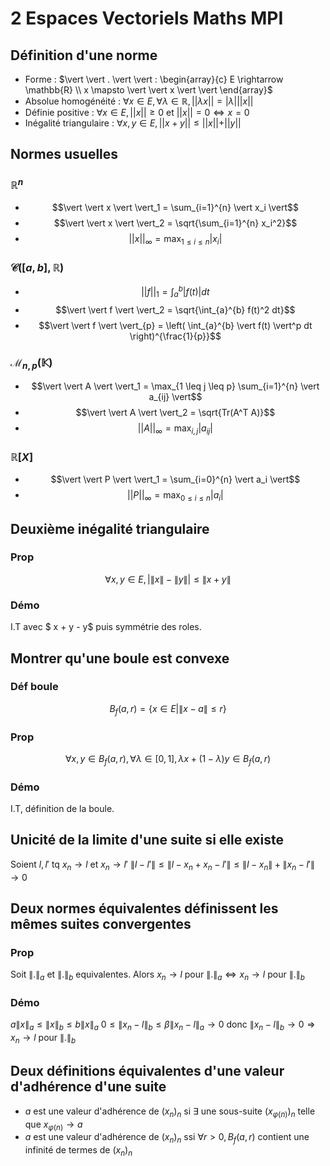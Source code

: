 # 2 Espaces Vectoriels Maths MPI

## Définition d'une norme

- Forme : $\vert \vert . \vert \vert : \begin{array}{c} E \rightarrow \mathbb{R} \\ x \mapsto \vert \vert x \vert \vert \end{array}$
- Absolue homogénéité : $\forall x \in E, \forall \lambda \in \mathbb{R}, \vert \vert \lambda x \vert \vert = \vert \lambda \vert \vert \vert x \vert \vert$
- Définie positive : $\forall x \in E, \vert \vert x \vert \vert \geq 0$ et $\vert \vert x \vert \vert = 0 \Leftrightarrow x = 0$
- Inégalité triangulaire : $\forall x, y \in E, \vert \vert x + y \vert \vert \leq \vert \vert x \vert \vert + \vert \vert y \vert \vert$

## Normes usuelles

### $\mathbb{R}^n$

- $$\vert \vert x \vert \vert_1 = \sum_{i=1}^{n} \vert x_i \vert$$
- $$\vert \vert x \vert \vert_2 = \sqrt{\sum_{i=1}^{n} x_i^2}$$
- $$\vert \vert x \vert \vert_{\infty} = \max_{1 \leq i \leq n} \vert x_i \vert$$

### $\mathcal{C}([a, b], \mathbb{R})$

- $$\vert \vert f \vert \vert_1 = \int_{a}^{b} \vert f(t) \vert dt$$
- $$\vert \vert f \vert \vert_2 = \sqrt{\int_{a}^{b} f(t)^2 dt}$$
- $$\vert \vert f \vert \vert_{p} = \left( \int_{a}^{b} \vert f(t) \vert^p dt \right)^{\frac{1}{p}}$$

### $\mathcal{M}_{n, p}(\mathbb{K})$

- $$\vert \vert A \vert \vert_1 = \max_{1 \leq j \leq p} \sum_{i=1}^{n} \vert a_{ij} \vert$$
- $$\vert \vert A \vert \vert_2 = \sqrt{Tr(A^T A)}$$
- $$\vert \vert A \vert \vert_{\infty} = \max_{i,j} \vert a_{ij} \vert$$

### $\mathbb{R}[X]$

- $$\vert \vert P \vert \vert_1 = \sum_{i=0}^{n} \vert a_i \vert$$
- $$\vert \vert P \vert \vert_{\infty} = \max_{0 \leq i \leq n} \vert a_i \vert$$

## Deuxième inégalité triangulaire

### Prop

$$\forall x, y \in E, \vert \lVert x \rVert - \lVert y \rVert \vert \leq \lVert x + y \rVert$$

### Démo

I.T avec $ x + y - y$ puis symmétrie des roles.

## Montrer qu'une boule est convexe

### Déf boule

$$B_f(a,r) = \{ x \in E \vert \lVert x - a \rVert \leq r \}$$

### Prop

$$\forall x, y \in B_f(a,r), \forall \lambda \in [0,1], \lambda x + (1 - \lambda) y \in B_f(a,r)$$

### Démo

I.T, définition de la boule.

## Unicité de la limite d'une suite si elle existe

Soient $l, l'$ tq $x_n \longrightarrow l$ et $x_n \longrightarrow l'$
$\lVert l-l'\rVert \leq \lVert l-x_n+ x_n-l'\rVert \leq \lVert l-x_n\rVert + \lVert x_n-l'\rVert \longrightarrow 0$

## Deux normes équivalentes définissent les mêmes suites convergentes

### Prop

Soit $\lVert . \rVert_a$ et $\lVert . \rVert_b$ equivalentes. Alors $x_n \longrightarrow l$ pour $\lVert . \rVert_a \Leftrightarrow x_n \longrightarrow l$ pour $\lVert . \rVert_b$

### Démo

$a \lVert x \rVert_a \leq \lVert x \rVert_b \leq b \lVert x \rVert_a$
$0 \leq \lVert x_n - l \rVert_b \leq \beta \lVert x_n - l \rVert_a \longrightarrow 0$
donc $\lVert x_n - l \rVert_b \longrightarrow 0 \Rightarrow x_n \longrightarrow l$ pour $\lVert . \rVert_b$

## Deux définitions équivalentes d'une valeur d'adhérence d'une suite

- $a$ est une valeur d'adhérence de $(x_n)_n$ si $\exists$ une sous-suite $(x_{\varphi(n)})_n$ telle que $x_{\varphi(n)} \longrightarrow a$
- $a$ est une valeur d'adhérence de $(x_n)_n$ ssi $\forall r > 0, B_f(a,r)$ contient une infinité de termes de $(x_n)_n$
